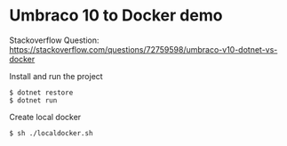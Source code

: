 # Umbraco 10 to Docker demo

Stackoverflow Question: https://stackoverflow.com/questions/72759598/umbraco-v10-dotnet-vs-docker

Install and run the project

```
$ dotnet restore
$ dotnet run
```

Create local docker

```
$ sh ./localdocker.sh
```


